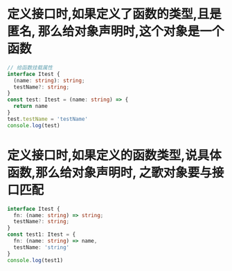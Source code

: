 
# 定义接口时,如果定义了函数的类型,且是匿名, 那么给对象声明时,这个对象是一个函数
```ts
// 给函数挂载属性
interface Itest {
  (name: string): string;
  testName?: string;
}
const test: Itest = (name: string) => {
  return name
}
test.testName = 'testName'
console.log(test)
```

# 定义接口时,如果定义的函数类型,说具体函数,那么给对象声明时, 之歌对象要与接口匹配
```ts
interface Itest {
  fn: (name: string) => string;
  testName?: string;
}
const test1: Itest = {
  fn: (name: string) => name,
  testName: 'string'
}
console.log(test1)
```
